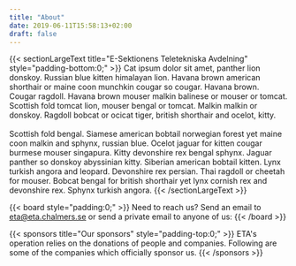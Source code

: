 ```yaml
---
title: "About"
date: 2019-06-11T15:58:13+02:00
draft: false
---
```


{{< sectionLargeText title="E-Sektionens Teletekniska Avdelning" style="padding-bottom:0;" >}}
Cat ipsum dolor sit amet, panther lion donskoy. Russian blue kitten himalayan lion. Havana brown american shorthair or maine coon munchkin cougar so cougar. Havana brown. Cougar ragdoll. Havana brown mouser malkin balinese or mouser or tomcat. Scottish fold tomcat lion, mouser bengal or tomcat. Malkin malkin or donskoy. Ragdoll bobcat or ocicat tiger, british shorthair and ocelot, kitty.
<br><br>
Scottish fold bengal. Siamese american bobtail norwegian forest yet maine coon malkin and sphynx, russian blue. Ocelot jaguar for kitten cougar burmese mouser singapura. Kitty devonshire rex bengal sphynx. Jaguar panther so donskoy abyssinian kitty.  Siberian american bobtail kitten. Lynx turkish angora and leopard. Devonshire rex persian. Thai ragdoll or cheetah for mouser. Bobcat bengal for british shorthair yet lynx cornish rex and devonshire rex. Sphynx turkish angora.
{{< /sectionLargeText >}}

<!-- To edit the board or auction committee members, edit the contents in the
"data" directories -->

{{< board style="padding:0;" >}}
Need to reach us? Send an email to <eta@eta.chalmers.se> or send a private email to anyone of us:
{{< /board >}}

{{< sponsors title="Our sponsors" style="padding-top:0;" >}}
ETA's operation relies on the donations of people and companies. Following are some of the
companies which officially sponsor us.
{{< /sponsors >}}
